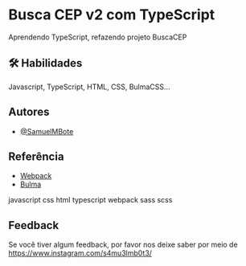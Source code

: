 # Busca CEP v2 com TypeScript

Aprendendo TypeScript, refazendo projeto BuscaCEP

## 🛠 Habilidades

Javascript, TypeScript, HTML, CSS, BulmaCSS...

## Autores

- [@SamuelMBote](https://github.com/SamuelMBote)

## Referência

- [Webpack](https://webpack.js.org/)
- [Bulma](https://bulma.io/)

javascript
css
html
typescript
webpack
sass
scss

## Feedback

Se você tiver algum feedback, por favor nos deixe saber por meio de https://www.instagram.com/s4mu3lmb0t3/
